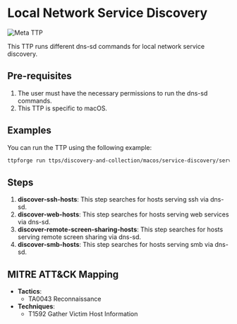 # Local Network Service Discovery

![Meta TTP](https://img.shields.io/badge/Meta_TTP-blue)

This TTP runs different dns-sd commands for local network service discovery.

## Pre-requisites

1. The user must have the necessary permissions to run the dns-sd commands.
1. This TTP is specific to macOS.

## Examples

You can run the TTP using the following example:

```bash
ttpforge run ttps/discovery-and-collection/macos/service-discovery/service-discovery.yaml
```

## Steps

1. **discover-ssh-hosts**: This step searches for hosts serving ssh via dns-sd.
1. **discover-web-hosts**: This step searches for hosts serving web services via
   dns-sd.
1. **discover-remote-screen-sharing-hosts**: This step searches for hosts
   serving remote screen sharing via dns-sd.
1. **discover-smb-hosts**: This step searches for hosts serving smb via dns-sd.

## MITRE ATT&CK Mapping

- **Tactics**:
  - TA0043 Reconnaissance
- **Techniques**:
  - T1592 Gather Victim Host Information
